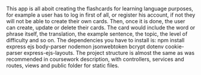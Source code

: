 This app is all aboit creating the flashcards for learning language purposes, for example a user has to log in first of all, or register his account, if not they will not be able to create their own cards. Then, once it is done, the user can create, update or delete their cards. The card would include the word or phrase itself, the translation, the example sentence, the topic, the level of difficulty and so on. The dependencies you have to install is: npm install express ejs body-parser nodemon jsonwebtoken bcrypt dotenv cookie-parser express-ejs-layouts. The project structure is almost the same as was recommended in coursework description, with controllers, services and routes, views and public folder for static files. 